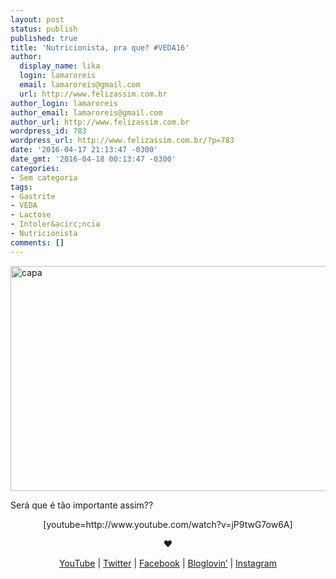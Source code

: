 ```yaml
---
layout: post
status: publish
published: true
title: 'Nutricionista, pra que? #VEDA16'
author:
  display_name: lika
  login: lamaroreis
  email: lamaroreis@gmail.com
  url: http://www.felizassim.com.br
author_login: lamaroreis
author_email: lamaroreis@gmail.com
author_url: http://www.felizassim.com.br
wordpress_id: 783
wordpress_url: http://www.felizassim.com.br/?p=783
date: '2016-04-17 21:13:47 -0300'
date_gmt: '2016-04-18 00:13:47 -0300'
categories:
- Sem categoria
tags:
- Gastrite
- VEDA
- Lactose
- Intoler&acirc;ncia
- Nutricionista
comments: []
---
```

<p><a href="http://www.felizassim.com.br/wp-content/uploads/2016/04/capa17.jpg"><img class="aligncenter size-large wp-image-784" src="http://www.felizassim.com.br/wp-content/uploads/2016/04/capa17-1024x576.jpg" alt="capa" width="640" height="360" /></a></p>
<p>Ser&aacute; que &eacute; t&atilde;o importante assim??</p>
<p style="text-align: center;">[youtube=http://www.youtube.com/watch?v=jP9twG7ow6A]</p></p>
<p style="text-align: center;"><b>&hearts;</b></p></p>
<p style="text-align: center;"><a href="https://www.youtube.com/channel/UCTk3xkOSzWzf8Ba-wJN8jDA">YouTube</a> |&nbsp;<a href="https://twitter.com/pocketlika">Twitter</a>&nbsp;|&nbsp;<a href="http://www.facebook.com/blogfelizassim">Facebook</a>&nbsp;|&nbsp;<a href="https://www.bloglovin.com/blogs/feliz-assim-14224049">Bloglovin&rsquo;</a>&nbsp;|&nbsp;<a href="http://instagram.com/pocketlika">Instagram</a></p></p>
